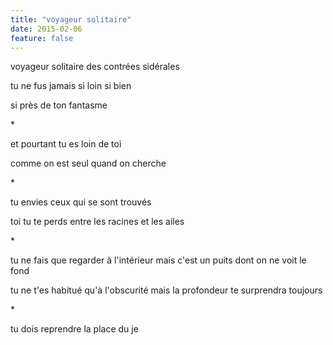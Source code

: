 ```yaml
---
title: "voyageur solitaire"
date: 2015-02-06
feature: false
---
```


voyageur solitaire
des contrées sidérales

tu ne fus jamais si loin
si bien

si près de ton fantasme

\*

et pourtant tu es loin de toi

comme on est seul quand on cherche

\*

tu envies ceux qui se sont trouvés

toi tu te perds entre les racines et les ailes

\*

tu ne fais que regarder à l'intérieur
mais c'est un puits dont on ne voit le fond

tu ne t'es habitué qu'à l'obscurité
mais la profondeur te surprendra toujours

\*

tu dois reprendre la place du je
